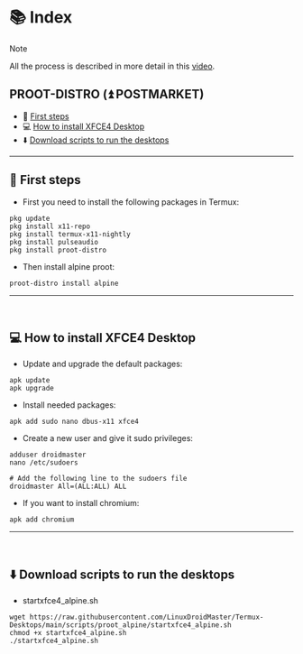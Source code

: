 # 📚 Index

> [!NOTE]  
> All the process is described in more detail in this [video](https://youtu.be/9_xUs6CEtVc?si=0HMJ795uduwTvgEc).

## PROOT-DISTRO (⏫ POSTMARKET)
* 🏁 [First steps](#first-steps-alpine-proot)
* 💻 [How to install XFCE4 Desktop](#xfce-alpine)
* ⬇️ [Download scripts to run the desktops](#easy-download-alpine-proot)

---

## 🏁 First steps <a name=first-steps-alpine-proot></a>

* First you need to install the following packages in Termux: 
```
pkg update
pkg install x11-repo
pkg install termux-x11-nightly
pkg install pulseaudio
pkg install proot-distro
```
* Then install alpine proot: 
```
proot-distro install alpine
```

---  
<br>

## 💻 How to install XFCE4 Desktop <a name=xfce-alpine></a>

* Update and upgrade the default packages: 
```
apk update
apk upgrade
```

* Install needed packages: 
```
apk add sudo nano dbus-x11 xfce4
```

* Create a new user and give it sudo privileges: 
```
adduser droidmaster
nano /etc/sudoers

# Add the following line to the sudoers file
droidmaster All=(ALL:ALL) ALL
```

* If you want to install chromium: 
```
apk add chromium
```


---  
<br>

## ⬇️ Download scripts to run the desktops <a name=easy-download-alpine-proot></a>

* startxfce4_alpine.sh
```
wget https://raw.githubusercontent.com/LinuxDroidMaster/Termux-Desktops/main/scripts/proot_alpine/startxfce4_alpine.sh
chmod +x startxfce4_alpine.sh
./startxfce4_alpine.sh
```
